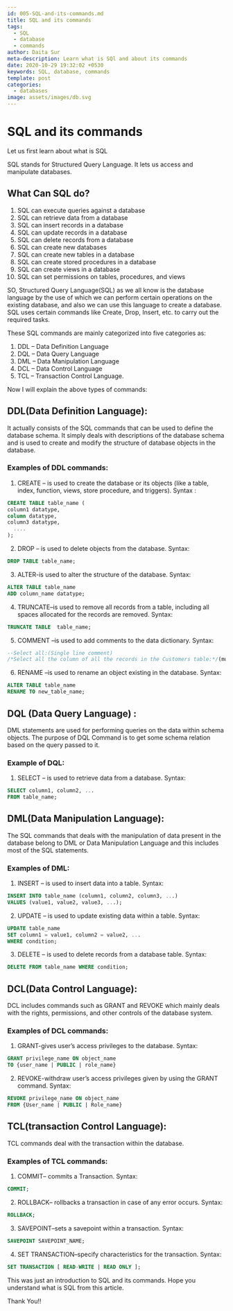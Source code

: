 ```yaml
---
id: 005-SQL-and-its-commands.md
title: SQL and its commands
tags:
  - SQL
  - database
  - commands
author: Daita Sur
meta-description: Learn what is SQl and about its commands
date: 2020-10-29 19:32:02 +0530
keywords: SQL, database, commands
template: post
categories:
  - databases
image: assets/images/db.svg
---
```


# SQL and its commands

Let us first learn about what is SQL

SQL stands for Structured Query Language. It lets us access and manipulate databases.

## What Can SQL do?

1. SQL can execute queries against a database
2. SQL can retrieve data from a database
3. SQL can insert records in a database
4. SQL can update records in a database
5. SQL can delete records from a database
6. SQL can create new databases
7. SQL can create new tables in a database
8. SQL can create stored procedures in a database
9. SQL can create views in a database
10. SQL can set permissions on tables, procedures, and views

SO, Structured Query Language(SQL) as we all know is the database language by the use of which we can perform certain operations on the existing database, and also we can use this language to create a database. SQL uses certain commands like Create, Drop, Insert, etc. to carry out the required tasks.

These SQL commands are mainly categorized into five categories as:
1. DDL – Data Definition Language
2. DQL – Data Query Language
3. DML – Data Manipulation Language
4. DCL – Data Control Language
5. TCL – Transaction Control Language. 

Now I will explain the above types of commands:

## DDL(Data Definition Language): 
 It actually consists of the SQL commands that can be used to define the database schema. It simply deals with descriptions of the database schema and is used to create and modify the structure of database objects in the database.

### Examples of DDL commands:
1. CREATE – is used to create the database or its objects (like a table, index, function, views, store procedure, and triggers).
Syntax :
```sql
CREATE TABLE table_name (
column1 datatype,
column datatype,
column3 datatype,
  ....
);

```
2. DROP – is used to delete objects from the database.
Syntax:
```sql
DROP TABLE table_name;
```
3. ALTER-is used to alter the structure of the database.
Syntax:
```sql
ALTER TABLE table_name
ADD column_name datatype;

```
4. TRUNCATE–is used to remove all records from a table, including all spaces allocated for the records are removed.
Syntax:
```sql
TRUNCATE TABLE  table_name;
```
5. COMMENT –is used to add comments to the data dictionary.
Syntax:
```sql
--Select all:(Single line comment)
/*Select all the column of all the records in the Customers table:*/(multi-line comment)
```
6. RENAME –is used to rename an object existing in the database.
Syntax:
```sql
ALTER TABLE table_name
RENAME TO new_table_name;
```
## DQL (Data Query Language) :
DML statements are used for performing queries on the data within schema objects. The purpose of DQL Command is to get some schema relation based on the query passed to it.

### Example of DQL:
1. SELECT – is used to retrieve data from a database.
Syntax:
```sql
SELECT column1, column2, ...
FROM table_name;

```
## DML(Data Manipulation Language): 
The SQL commands that deals with the manipulation of data present in the database belong to DML or Data Manipulation Language and this includes most of the SQL statements.

### Examples of DML:
1. INSERT – is used to insert data into a table.
Syntax:
```sql
INSERT INTO table_name (column1, column2, column3, ...)
VALUES (value1, value2, value3, ...);
```
2. UPDATE – is used to update existing data within a table.
Syntax:
```sql
UPDATE table_name
SET column1 = value1, column2 = value2, ...
WHERE condition;
```
3. DELETE – is used to delete records from a database table.
Syntax:
```sql
DELETE FROM table_name WHERE condition;
```
## DCL(Data Control Language): 
DCL includes commands such as GRANT and REVOKE which mainly deals with the rights, permissions, and other controls of the database system.

### Examples of DCL commands:
1. GRANT-gives user’s access privileges to the database.
Syntax:
```sql
GRANT privilege_name ON object_name 
TO {user_name | PUBLIC | role_name} 
```
2. REVOKE-withdraw user’s access privileges given by using the GRANT command.
Syntax:
```sql
REVOKE privilege_name ON object_name 
FROM {User_name | PUBLIC | Role_name}
```
## TCL(transaction Control Language): 
TCL commands deal with the transaction within the database.

### Examples of TCL commands:
1. COMMIT– commits a Transaction.
Syntax:
```sql
COMMIT;
```
2. ROLLBACK– rollbacks a transaction in case of any error occurs.
Syntax:
```sql
ROLLBACK;
```
3. SAVEPOINT–sets a savepoint within a transaction.
Syntax:
```sql
SAVEPOINT SAVEPOINT_NAME;
```
4. SET TRANSACTION–specify characteristics for the transaction.
Syntax:
```sql
SET TRANSACTION [ READ-WRITE | READ ONLY ];
```

This was just an introduction to SQL and its commands. Hope you understand what is SQL from this article.

Thank You!!
